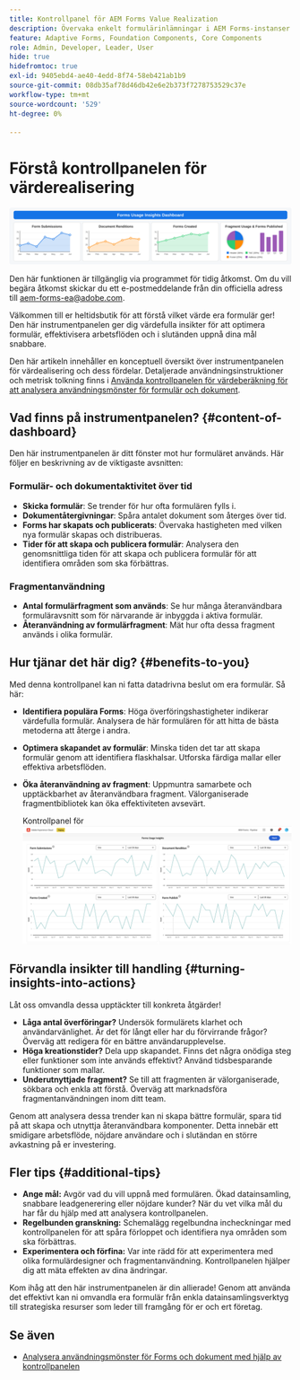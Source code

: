 ```yaml
---
title: Kontrollpanel för AEM Forms Value Realization
description: Övervaka enkelt formulärinlämningar i AEM Forms-instanser med en intuitiv kontrollpanel.
feature: Adaptive Forms, Foundation Components, Core Components
role: Admin, Developer, Leader, User
hide: true
hidefromtoc: true
exl-id: 9405ebd4-ae40-4edd-8f74-58eb421ab1b9
source-git-commit: 08db35af78d46db42e6e2b373f7278753529c37e
workflow-type: tm+mt
source-wordcount: '529'
ht-degree: 0%

---
```


# Förstå kontrollpanelen för värderealisering

![Kontrollpanel för värderealisering](/help/edge/docs/forms/universal-editor/assets/forms-insights-banner.svg)


<span class="preview"> Den här funktionen är tillgänglig via programmet för tidig åtkomst. Om du vill begära åtkomst skickar du ett e-postmeddelande från din officiella adress till aem-forms-ea@adobe.com. <span>


Välkommen till er heltidsbutik för att förstå vilket värde era formulär ger! Den här instrumentpanelen ger dig värdefulla insikter för att optimera formulär, effektivisera arbetsflöden och i slutänden uppnå dina mål snabbare.

Den här artikeln innehåller en konceptuell översikt över instrumentpanelen för värdealisering och dess fördelar. Detaljerade användningsinstruktioner och metrisk tolkning finns i [Använda kontrollpanelen för värdeberäkning för att analysera användningsmönster för formulär och dokument](/help/forms/using-the-value-realization-dashboard.md).


## Vad finns på instrumentpanelen? {#content-of-dashboard}

Den här instrumentpanelen är ditt fönster mot hur formuläret används. Här följer en beskrivning av de viktigaste avsnitten:


### Formulär- och dokumentaktivitet över tid

* **Skicka formulär**: Se trender för hur ofta formulären fylls i.
* **Dokumentåtergivningar**: Spåra antalet dokument som återges över tid.
* **Forms har skapats och publicerats**: Övervaka hastigheten med vilken nya formulär skapas och distribueras.
* **Tider för att skapa och publicera formulär**: Analysera den genomsnittliga tiden för att skapa och publicera formulär för att identifiera områden som ska förbättras.

### Fragmentanvändning

* **Antal formulärfragment som används**: Se hur många återanvändbara formuläravsnitt som för närvarande är inbyggda i aktiva formulär.
* **Återanvändning av formulärfragment**: Mät hur ofta dessa fragment används i olika formulär.


## Hur tjänar det här dig? {#benefits-to-you}

Med denna kontrollpanel kan ni fatta datadrivna beslut om era formulär. Så här:

* **Identifiera populära Forms**: Höga överföringshastigheter indikerar värdefulla formulär. Analysera de här formulären för att hitta de bästa metoderna att återge i andra.
* **Optimera skapandet av formulär**: Minska tiden det tar att skapa formulär genom att identifiera flaskhalsar. Utforska färdiga mallar eller effektiva arbetsflöden.
* **Öka återanvändning av fragment**: Uppmuntra samarbete och upptäckbarhet av återanvändbara fragment. Välorganiserade fragmentbibliotek kan öka effektiviteten avsevärt.

  Kontrollpanel för ![värderealisering](/help/forms/assets/forms-usage-insights.png)


## Förvandla insikter till handling {#turning-insights-into-actions}

Låt oss omvandla dessa upptäckter till konkreta åtgärder!

* **Låga antal överföringar?** Undersök formulärets klarhet och användarvänlighet. Är det för långt eller har du förvirrande frågor? Överväg att redigera för en bättre användarupplevelse.
* **Höga kreationstider?** Dela upp skapandet. Finns det några onödiga steg eller funktioner som inte används effektivt? Använd tidsbesparande funktioner som mallar.
* **Underutnyttjade fragment?** Se till att fragmenten är välorganiserade, sökbara och enkla att förstå. Överväg att marknadsföra fragmentanvändningen inom ditt team.

Genom att analysera dessa trender kan ni skapa bättre formulär, spara tid på att skapa och utnyttja återanvändbara komponenter. Detta innebär ett smidigare arbetsflöde, nöjdare användare och i slutändan en större avkastning på er investering.

## Fler tips {#additional-tips}

* **Ange mål:** Avgör vad du vill uppnå med formulären. Ökad datainsamling, snabbare leadgenerering eller nöjdare kunder? När du vet vilka mål du har får du hjälp med att analysera kontrollpanelen.
* **Regelbunden granskning:** Schemalägg regelbundna incheckningar med kontrollpanelen för att spåra förloppet och identifiera nya områden som ska förbättras.
* **Experimentera och förfina:** Var inte rädd för att experimentera med olika formulärdesigner och fragmentanvändning. Kontrollpanelen hjälper dig att mäta effekten av dina ändringar.

Kom ihåg att den här instrumentpanelen är din allierade! Genom att använda det effektivt kan ni omvandla era formulär från enkla datainsamlingsverktyg till strategiska resurser som leder till framgång för er och ert företag.

## Se även

* [Analysera användningsmönster för Forms och dokument med hjälp av kontrollpanelen](/help/forms/using-the-value-realization-dashboard.md)